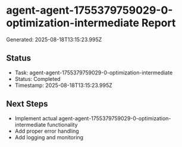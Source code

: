 # agent-agent-1755379759029-0-optimization-intermediate Report

Generated: 2025-08-18T13:15:23.995Z

## Status
- Task: agent-agent-1755379759029-0-optimization-intermediate
- Status: Completed
- Timestamp: 2025-08-18T13:15:23.995Z

## Next Steps
- Implement actual agent-agent-1755379759029-0-optimization-intermediate functionality
- Add proper error handling
- Add logging and monitoring
